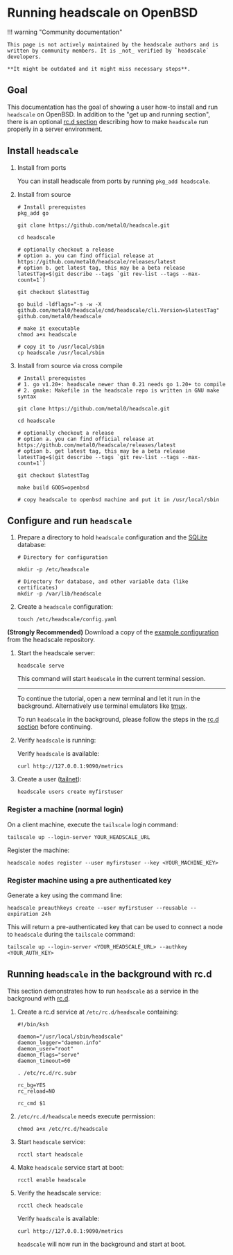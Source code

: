 # Running headscale on OpenBSD

!!! warning "Community documentation"

    This page is not actively maintained by the headscale authors and is
    written by community members. It is _not_ verified by `headscale` developers.

    **It might be outdated and it might miss necessary steps**.

## Goal

This documentation has the goal of showing a user how-to install and run `headscale` on OpenBSD.
In addition to the "get up and running section", there is an optional [rc.d section](#running-headscale-in-the-background-with-rcd)
describing how to make `headscale` run properly in a server environment.

## Install `headscale`

1. Install from ports

    You can install headscale from ports by running `pkg_add headscale`.

1. Install from source

    ```shell
    # Install prerequistes
    pkg_add go

    git clone https://github.com/metal0/headscale.git

    cd headscale

    # optionally checkout a release
    # option a. you can find official release at https://github.com/metal0/headscale/releases/latest
    # option b. get latest tag, this may be a beta release
    latestTag=$(git describe --tags `git rev-list --tags --max-count=1`)

    git checkout $latestTag

    go build -ldflags="-s -w -X github.com/metal0/headscale/cmd/headscale/cli.Version=$latestTag" github.com/metal0/headscale

    # make it executable
    chmod a+x headscale

    # copy it to /usr/local/sbin
    cp headscale /usr/local/sbin
    ```

1. Install from source via cross compile

    ```shell
    # Install prerequistes
    # 1. go v1.20+: headscale newer than 0.21 needs go 1.20+ to compile
    # 2. gmake: Makefile in the headscale repo is written in GNU make syntax

    git clone https://github.com/metal0/headscale.git

    cd headscale

    # optionally checkout a release
    # option a. you can find official release at https://github.com/metal0/headscale/releases/latest
    # option b. get latest tag, this may be a beta release
    latestTag=$(git describe --tags `git rev-list --tags --max-count=1`)

    git checkout $latestTag

    make build GOOS=openbsd

    # copy headscale to openbsd machine and put it in /usr/local/sbin
    ```

## Configure and run `headscale`

1. Prepare a directory to hold `headscale` configuration and the [SQLite](https://www.sqlite.org/) database:

    ```shell
    # Directory for configuration

    mkdir -p /etc/headscale

    # Directory for database, and other variable data (like certificates)
    mkdir -p /var/lib/headscale
    ```

1. Create a `headscale` configuration:

    ```shell
    touch /etc/headscale/config.yaml
    ```

**(Strongly Recommended)** Download a copy of the [example configuration](https://github.com/metal0/headscale/blob/main/config-example.yaml) from the headscale repository.

1. Start the headscale server:

    ```shell
    headscale serve
    ```

    This command will start `headscale` in the current terminal session.

    ***

    To continue the tutorial, open a new terminal and let it run in the background.
    Alternatively use terminal emulators like [tmux](https://github.com/tmux/tmux).

    To run `headscale` in the background, please follow the steps in the [rc.d section](#running-headscale-in-the-background-with-rcd) before continuing.

1. Verify `headscale` is running:

    Verify `headscale` is available:

    ```shell
    curl http://127.0.0.1:9090/metrics
    ```

1. Create a user ([tailnet](https://tailscale.com/kb/1136/tailnet/)):

    ```shell
    headscale users create myfirstuser
    ```

### Register a machine (normal login)

On a client machine, execute the `tailscale` login command:

```shell
tailscale up --login-server YOUR_HEADSCALE_URL
```

Register the machine:

```shell
headscale nodes register --user myfirstuser --key <YOUR_MACHINE_KEY>
```

### Register machine using a pre authenticated key

Generate a key using the command line:

```shell
headscale preauthkeys create --user myfirstuser --reusable --expiration 24h
```

This will return a pre-authenticated key that can be used to connect a node to `headscale` during the `tailscale` command:

```shell
tailscale up --login-server <YOUR_HEADSCALE_URL> --authkey <YOUR_AUTH_KEY>
```

## Running `headscale` in the background with rc.d

This section demonstrates how to run `headscale` as a service in the background with [rc.d](https://man.openbsd.org/rc.d).

1. Create a rc.d service at `/etc/rc.d/headscale` containing:

    ```shell
    #!/bin/ksh

    daemon="/usr/local/sbin/headscale"
    daemon_logger="daemon.info"
    daemon_user="root"
    daemon_flags="serve"
    daemon_timeout=60

    . /etc/rc.d/rc.subr

    rc_bg=YES
    rc_reload=NO

    rc_cmd $1
    ```

1. `/etc/rc.d/headscale` needs execute permission:

    ```shell
    chmod a+x /etc/rc.d/headscale
    ```

1. Start `headscale` service:

    ```shell
    rcctl start headscale
    ```

1. Make `headscale` service start at boot:

    ```shell
    rcctl enable headscale
    ```

1. Verify the headscale service:

    ```shell
    rcctl check headscale
    ```

    Verify `headscale` is available:

    ```shell
    curl http://127.0.0.1:9090/metrics
    ```

    `headscale` will now run in the background and start at boot.
